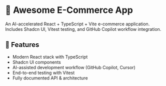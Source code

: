 # 🌟 Awesome E-Commerce App

An AI-accelerated React + TypeScript + Vite e-commerce application. Includes Shadcn UI, Vitest testing, and GitHub Copilot workflow integration.

## 🚀 Features
- Modern React stack with TypeScript
- Shadcn UI components
- AI-assisted development workflow (GitHub Copilot, Cursor)
- End-to-end testing with Vitest
- Fully documented API & architecture

